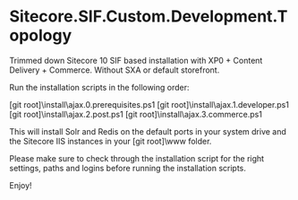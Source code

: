 # Sitecore.SIF.Custom.Development.Topology
Trimmed down Sitecore 10 SIF based installation with XP0 + Content Delivery + Commerce.
Without SXA or default storefront.

Run the installation scripts in the following order:

[git root]\install\ajax.0.prerequisites.ps1
[git root]\install\ajax.1.developer.ps1
[git root]\install\ajax.2.post.ps1
[git root]\install\ajax.3.commerce.ps1

This will install Solr and Redis on the default ports in your system drive and the Sitecore IIS instances in your [git root]\www folder.

Please make sure to check through the installation script for the right settings, paths and logins before running the installation scripts.

Enjoy!